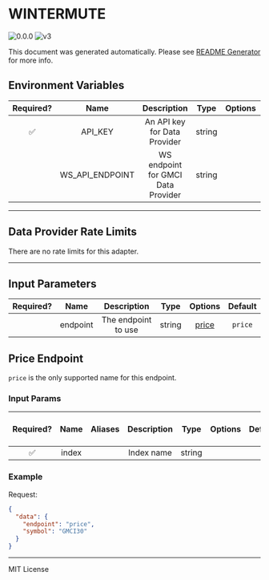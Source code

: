 # WINTERMUTE

![0.0.0](https://img.shields.io/github/package-json/v/smartcontractkit/external-adapters-js?filename=packages/sources/gmci/package.json) ![v3](https://img.shields.io/badge/framework%20version-v3-blueviolet)

This document was generated automatically. Please see [README Generator](../../scripts#readme-generator) for more info.

## Environment Variables

| Required? |      Name       |            Description             |  Type  | Options |           Default           |
| :-------: | :-------------: | :--------------------------------: | :----: | :-----: | :-------------------------: |
|    ✅     |     API_KEY     |    An API key for Data Provider    | string |         |                             |
|           | WS_API_ENDPOINT | WS endpoint for GMCI Data Provider | string |         | `wss://api.gmci.co/private` |

---

## Data Provider Rate Limits

There are no rate limits for this adapter.

---

## Input Parameters

| Required? |   Name   |     Description     |  Type  |         Options          | Default |
| :-------: | :------: | :-----------------: | :----: | :----------------------: | :-----: |
|           | endpoint | The endpoint to use | string | [price](#price-endpoint) | `price` |

## Price Endpoint

`price` is the only supported name for this endpoint.

### Input Params

| Required? | Name  | Aliases | Description |  Type  | Options | Default | Depends On | Not Valid With |
| :-------: | :---: | :-----: | :---------: | :----: | :-----: | :-----: | :--------: | :------------: |
|    ✅     | index |         | Index name  | string |         |         |            |                |

### Example

Request:

```json
{
  "data": {
    "endpoint": "price",
    "symbol": "GMCI30"
  }
}
```

---

MIT License
